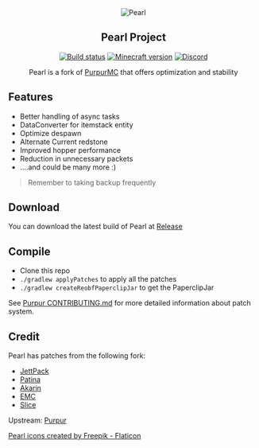 <div align="center">
<img src="https://i.imgur.com/eTW6JQh.png" alt="Pearl">
  
## Pearl Project

[![Build status](https://img.shields.io/github/workflow/status/Pearl-Project/Pearl/Build?logo=github&style=for-the-badge)](https://github.com/Pearl-Project/Pearl/actions)
[![Minecraft version](https://img.shields.io/static/v1?label=Minecraft&message=1.18.2&color=green&logo=java&style=for-the-badge)](https://www.minecraft.net/en-us/article/minecraft-java-edition-1-18-2)
[![Discord](https://img.shields.io/badge/Chat%20with%20us-Discord?label=&logo=discord&logoColor=ffffff&color=7389D8&labelColor=6A7EC2&style=for-the-badge)](https://discord.gg/ZFAtK5Mx9w)
  
Pearl is a fork of [PurpurMC](https://github.com/PurpurMC/Purpur) that offers optimization and stability
  
</div>

## Features

* Better handling of async tasks
* DataConverter for itemstack entity
* Optimize despawn
* Alternate Current redstone
* Improved hopper performance
* Reduction in unnecessary packets
* ....and could be many more :)

> Remember to taking backup frequently 

## Download

You can download the latest build of Pearl at [Release](https://github.com/Pearl-Project/Pearl/releases)

## Compile

* Clone this repo
* `./gradlew applyPatches` to apply all the patches
* `./gradlew createReobfPaperclipJar` to get the PaperclipJar

See [Purpur CONTRIBUTING.md](https://github.com/PurpurMC/Purpur/blob/ver/1.18.2/CONTRIBUTING.md) for more detailed information about patch system.

## Credit

Pearl has patches from the following fork:

* [JettPack](https://gitlab.com/Titaniumtown/JettPack)
* [Patina](https://github.com/PatinaMC/Patina)
* [Akarin](https://github.com/Akarin-project/Akarin)
* [EMC](https://github.com/starlis/empirecraft)
* [Slice](https://github.com/Cryptite/Slice)

Upstream: [Purpur](https://github.com/PurpurMC/Purpur)

<a href="https://www.flaticon.com/free-icons/pearl" title="pearl icons">Pearl icons created by Freepik - Flaticon</a>
